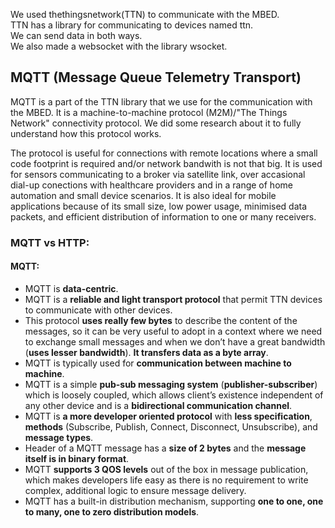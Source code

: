 We used thethingsnetwork\(TTN\) to communicate with the MBED.  
TTN has a library for communicating to devices named ttn.  
We can send data in both ways.  
We also made a websocket with the library wsocket.

## **MQTT \(Message Queue Telemetry Transport\)**

MQTT is a part of the TTN library that we use for the communication with the MBED. It is a machine-to-machine protocol \(M2M\)/"The Things Network" connectivity protocol. We did some research about it to fully understand how this protocol works.

The protocol is useful for connections with remote locations where a small code footprint is required and/or network bandwith is not that big. It is used for sensors communicating to a broker via satellite link, over accasional dial-up conections with healthcare providers and in a range of home automation and small device scenarios. It is also ideal for mobile applications because of its small size, low power usage, minimised data packets, and efficient distribution of information to one or many receivers.

### MQTT vs HTTP:

#### MQTT:

* MQTT is **data-centric**.
* MQTT is a **reliable and light transport protocol** that permit TTN devices to communicate with other devices.
* This protocol **uses really few bytes** to describe the content of the messages, so it can be very useful to adopt in a context where we need to exchange small messages and when we don’t have a great bandwidth \(**uses lesser bandwidth**\). **It transfers data as a byte array**.
* MQTT is typically used for **communication between machine to machine**.
* MQTT is a simple **pub-sub messaging system** \(**publisher-subscriber**\) which is loosely coupled, which allows client’s existence independent of any other device and is a **bidirectional communication channel**.
* MQTT is **a more developer oriented protocol** with **less specification**, **methods** \(Subscribe, Publish, Connect, Disconnect, Unsubscribe\), and **message types**.
* Header of a MQTT message has a **size of 2 bytes** and the **message itself is in binary format**.
* MQTT **supports 3 QOS levels** out of the box in message publication, which makes developers life easy as there is no requirement to write complex, additional logic to ensure message delivery.
* MQTT has a built-in distribution mechanism, supporting **one to one, one to many, one to zero distribution models**.



